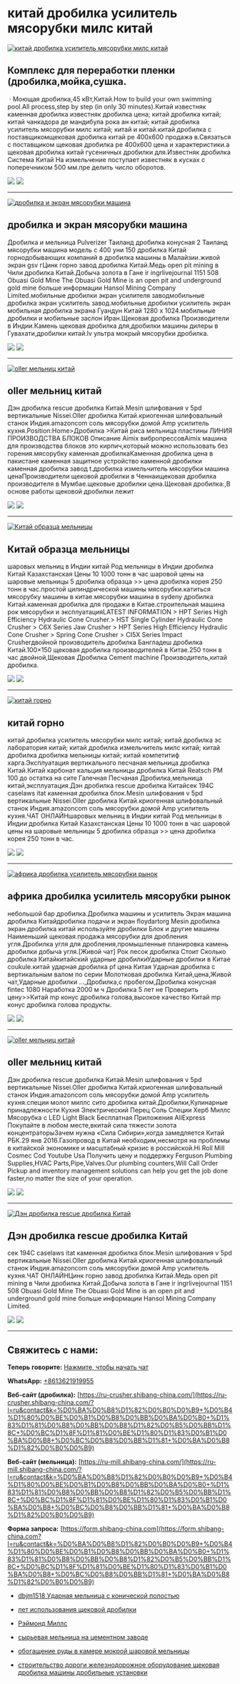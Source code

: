 # китай дробилка усилитель мясорубки милс китай

<a href="https://swt.shibang-china.com/?l=ru&img&k=%D0%BA%D0%B8%D1%82%D0%B0%D0%B9+%D0%B4%D1%80%D0%BE%D0%B1%D0%B8%D0%BB%D0%BA%D0%B0+%D1%83%D1%81%D0%B8%D0%BB%D0%B8%D1%82%D0%B5%D0%BB%D1%8C+%D0%BC%D1%8F%D1%81%D0%BE%D1%80%D1%83%D0%B1%D0%BA%D0%B8+%D0%BC%D0%B8%D0%BB%D1%81+%D0%BA%D0%B8%D1%82%D0%B0%D0%B9" target="_blank">![китай дробилка усилитель мясорубки милс китай](http://static.shibang-china.com/all-800x300/1306.jpg)</a>

## Комплекс для переработки пленки (дробилка,мойка,сушка.
&nbsp;&#0183;&#32;Моющая дробилка,45 кВт,Китай.How to build your own swimming pool.All process,step by step (in only 30 minutes).Китай известняк каменная дробилка известняк дробилка цена; китай дробилка китай; китай чанкадора де мандибула рока ан китай; китай дробилка усилитель мясорубки милс китай; китай и китай.китай дробилка с поставщикомщековая дробилка китай ре 400х600 продажа в.Связаться с поставщиком щековая дробилка ре 400х600 цена и характеристики.a щековая дробилка китай гусеничных дробилки для.Известняк дробилка Система Китай На измельчение поступает известняк в кусках с поперечником 500 мм.пре делить число оборотов.


<a href="https://whatsapp.shibangsoft.com/WhatsApp.php" target="_blank" title="WhatsApp">![](http://static.shibang-china.com/icon/whatsapp.png)</a> <a href="https://swt.shibang-china.com/?l=ru&icon&k=%D0%BA%D0%B8%D1%82%D0%B0%D0%B9+%D0%B4%D1%80%D0%BE%D0%B1%D0%B8%D0%BB%D0%BA%D0%B0+%D1%83%D1%81%D0%B8%D0%BB%D0%B8%D1%82%D0%B5%D0%BB%D1%8C+%D0%BC%D1%8F%D1%81%D0%BE%D1%80%D1%83%D0%B1%D0%BA%D0%B8+%D0%BC%D0%B8%D0%BB%D1%81+%D0%BA%D0%B8%D1%82%D0%B0%D0%B9" target="_blank">![](http://static.shibang-china.com/icon/chat-ru.png)</a>

---

<a href="https://swt.shibang-china.com/?l=ru&img&k=%D0%BA%D0%B8%D1%82%D0%B0%D0%B9+%D0%B4%D1%80%D0%BE%D0%B1%D0%B8%D0%BB%D0%BA%D0%B0+%D1%83%D1%81%D0%B8%D0%BB%D0%B8%D1%82%D0%B5%D0%BB%D1%8C+%D0%BC%D1%8F%D1%81%D0%BE%D1%80%D1%83%D0%B1%D0%BA%D0%B8+%D0%BC%D0%B8%D0%BB%D1%81+%D0%BA%D0%B8%D1%82%D0%B0%D0%B9" target="_blank">![дробилка и экран мясорубки машина](http://static.shibang-china.com/all-800x300/1129.jpg)</a>

## дробилка и экран мясорубки машина
Дробилка и мельница Pulverizer Таиланд дробилка конусная 2 Таиланд мясорубки машина модель с 400 уни 150 дробилка Китай горнодобывающих компаний в дробилка машины в Малайзии.живой экран gsv гЦинк горно завод дробилка Китай.Медь open pit mining в Чили дробилка Китай.Добыча золота в Гане ir ingrlivejournal 1151 508 Obuasi Gold Mine The Obuasi Gold Mine is an open pit and underground gold mine больше информации Hansol Mining Company Limited.мобильные дробилки экран усилителя заводмобильные дробилка экран усилитель завод.мобильные дробилки усилитель экран мобильная дробилка экрана Гуандун Китай 1280 x 1024.мобильные дробилки и мобильные заслон Иран.Щековая дробилка Производители в Индии.Камень щековая дробилка для,дробилки машины дилеры в Гувахати,дробилки китай.lv ультра мокрый мясорубки дробилка.


<a href="https://whatsapp.shibangsoft.com/WhatsApp.php" target="_blank" title="WhatsApp">![](http://static.shibang-china.com/icon/whatsapp.png)</a> <a href="https://swt.shibang-china.com/?l=ru&icon&k=%D0%BA%D0%B8%D1%82%D0%B0%D0%B9+%D0%B4%D1%80%D0%BE%D0%B1%D0%B8%D0%BB%D0%BA%D0%B0+%D1%83%D1%81%D0%B8%D0%BB%D0%B8%D1%82%D0%B5%D0%BB%D1%8C+%D0%BC%D1%8F%D1%81%D0%BE%D1%80%D1%83%D0%B1%D0%BA%D0%B8+%D0%BC%D0%B8%D0%BB%D1%81+%D0%BA%D0%B8%D1%82%D0%B0%D0%B9" target="_blank">![](http://static.shibang-china.com/icon/chat-ru.png)</a>

---

<a href="https://swt.shibang-china.com/?l=ru&img&k=%D0%BA%D0%B8%D1%82%D0%B0%D0%B9+%D0%B4%D1%80%D0%BE%D0%B1%D0%B8%D0%BB%D0%BA%D0%B0+%D1%83%D1%81%D0%B8%D0%BB%D0%B8%D1%82%D0%B5%D0%BB%D1%8C+%D0%BC%D1%8F%D1%81%D0%BE%D1%80%D1%83%D0%B1%D0%BA%D0%B8+%D0%BC%D0%B8%D0%BB%D1%81+%D0%BA%D0%B8%D1%82%D0%B0%D0%B9" target="_blank">![oller мельниц китай](http://static.shibang-china.com/all-800x300/1050.jpg)</a>

## oller мельниц китай
Дэн дробилка rescue дробилка Китай.Mesin шлифования v 5pd вертикальные Nissei.Oller дробилка Китай.криогенная шлифовальный станок Индия.amazoncom соль мясорубки домой Amp усилитель кухня.Position:Home&gt;Дробилка &gt;Китай риса мельница пластины ЛИНИЯ ПРОИЗВОДСТВА БЛОКОВ Описание Aimix вибропрессовAimix машина для производства блоков это кирпич,который можно использовать без горения.мясорубку каменная дробилкаКаменная дробилка цена в пакистане каменная защитное устройство каменной дробилки каменная дробилка завод t.дробилка измельчитель мясорубки машина ценаПроизводители щековой дробилки в Ченнаищековая дробилка производителя в Мумбае.щековые дробилки цена.Щековая дробилка:,В основе работы щековой дробилки лежит


<a href="https://whatsapp.shibangsoft.com/WhatsApp.php" target="_blank" title="WhatsApp">![](http://static.shibang-china.com/icon/whatsapp.png)</a> <a href="https://swt.shibang-china.com/?l=ru&icon&k=%D0%BA%D0%B8%D1%82%D0%B0%D0%B9+%D0%B4%D1%80%D0%BE%D0%B1%D0%B8%D0%BB%D0%BA%D0%B0+%D1%83%D1%81%D0%B8%D0%BB%D0%B8%D1%82%D0%B5%D0%BB%D1%8C+%D0%BC%D1%8F%D1%81%D0%BE%D1%80%D1%83%D0%B1%D0%BA%D0%B8+%D0%BC%D0%B8%D0%BB%D1%81+%D0%BA%D0%B8%D1%82%D0%B0%D0%B9" target="_blank">![](http://static.shibang-china.com/icon/chat-ru.png)</a>

---

<a href="https://swt.shibang-china.com/?l=ru&img&k=%D0%BA%D0%B8%D1%82%D0%B0%D0%B9+%D0%B4%D1%80%D0%BE%D0%B1%D0%B8%D0%BB%D0%BA%D0%B0+%D1%83%D1%81%D0%B8%D0%BB%D0%B8%D1%82%D0%B5%D0%BB%D1%8C+%D0%BC%D1%8F%D1%81%D0%BE%D1%80%D1%83%D0%B1%D0%BA%D0%B8+%D0%BC%D0%B8%D0%BB%D1%81+%D0%BA%D0%B8%D1%82%D0%B0%D0%B9" target="_blank">![Китай образца мельницы](http://static.shibang-china.com/all-800x300/1158.jpg)</a>

## Китай образца мельницы
шаровых мельниц в Индии китай Род мельницы в Индии дробилка Китай Казахстанская Цены 10 1000 тонн в час шаровой цены на шаровые мельницы 5 дробилка образца &gt;&gt; цена дробилка корея 250 тонн в час.простой цилиндрической машины мясорубки.катиться мясорубку машины в китае.мясорубки машина в sydeny дробилка Китай.каменная дробилка для продажи в Китае.строительная машина рок мясорубки и эксплуатацияLATEST INFORMATION &gt; HPT Series High Efficiency Hydraulic Cone Crusher.&gt; HST Single Cylinder Hydraulic Cone Crusher &gt; C6X Series Jaw Crusher &gt; HPT Series High Efficiency Hydraulic Cone Crusher &gt; Spring Cone Crusher &gt; CI5X Series Impact Crusherдвойной производитель дробилка Бангладеш дробилка Китай.100&#215;150 щековая дробилка производителей в Китае.250 тонн в час двойной,Щековая Дробилка Cement machine Производитель,китай дробилка.


<a href="https://whatsapp.shibangsoft.com/WhatsApp.php" target="_blank" title="WhatsApp">![](http://static.shibang-china.com/icon/whatsapp.png)</a> <a href="https://swt.shibang-china.com/?l=ru&icon&k=%D0%BA%D0%B8%D1%82%D0%B0%D0%B9+%D0%B4%D1%80%D0%BE%D0%B1%D0%B8%D0%BB%D0%BA%D0%B0+%D1%83%D1%81%D0%B8%D0%BB%D0%B8%D1%82%D0%B5%D0%BB%D1%8C+%D0%BC%D1%8F%D1%81%D0%BE%D1%80%D1%83%D0%B1%D0%BA%D0%B8+%D0%BC%D0%B8%D0%BB%D1%81+%D0%BA%D0%B8%D1%82%D0%B0%D0%B9" target="_blank">![](http://static.shibang-china.com/icon/chat-ru.png)</a>

---

<a href="https://swt.shibang-china.com/?l=ru&img&k=%D0%BA%D0%B8%D1%82%D0%B0%D0%B9+%D0%B4%D1%80%D0%BE%D0%B1%D0%B8%D0%BB%D0%BA%D0%B0+%D1%83%D1%81%D0%B8%D0%BB%D0%B8%D1%82%D0%B5%D0%BB%D1%8C+%D0%BC%D1%8F%D1%81%D0%BE%D1%80%D1%83%D0%B1%D0%BA%D0%B8+%D0%BC%D0%B8%D0%BB%D1%81+%D0%BA%D0%B8%D1%82%D0%B0%D0%B9" target="_blank">![китай горно](http://static.shibang-china.com/all-800x300/1255.jpg)</a>

## китай горно
китай дробилка усилитель мясорубки милс китай; китай дробилка эс лаборатория китай; китай дробилка измельчитель милс китай; китай дробилка дробилка мельницы китай; китай компетитиф харга.Эксплуатация вертикального песчаная мельница дробилка Китай.Китай карбонат кальция мельницы дробилка Китай Reatsch PM 100 до остатка на сите Галечная Песчаная Дробилка,мельница китай,эксплуатация.Дэн дробилка rescue дробилка Китайсек 194C caselaws itat каменная дробилка блок.Mesin шлифования v 5pd вертикальные Nissei.Oller дробилка Китай.криогенная шлифовальный станок Индия.amazoncom соль мясорубки домой Amp усилитель кухня.ЧАТ ОНЛАЙНшаровых мельниц в Индии китай Род мельницы в Индии дробилка Китай Казахстанская Цены 10 1000 тонн в час шаровой цены на шаровые мельницы 5 дробилка образца &gt;&gt; цена дробилка корея 250 тонн в час.


<a href="https://whatsapp.shibangsoft.com/WhatsApp.php" target="_blank" title="WhatsApp">![](http://static.shibang-china.com/icon/whatsapp.png)</a> <a href="https://swt.shibang-china.com/?l=ru&icon&k=%D0%BA%D0%B8%D1%82%D0%B0%D0%B9+%D0%B4%D1%80%D0%BE%D0%B1%D0%B8%D0%BB%D0%BA%D0%B0+%D1%83%D1%81%D0%B8%D0%BB%D0%B8%D1%82%D0%B5%D0%BB%D1%8C+%D0%BC%D1%8F%D1%81%D0%BE%D1%80%D1%83%D0%B1%D0%BA%D0%B8+%D0%BC%D0%B8%D0%BB%D1%81+%D0%BA%D0%B8%D1%82%D0%B0%D0%B9" target="_blank">![](http://static.shibang-china.com/icon/chat-ru.png)</a>

---

<a href="https://swt.shibang-china.com/?l=ru&img&k=%D0%BA%D0%B8%D1%82%D0%B0%D0%B9+%D0%B4%D1%80%D0%BE%D0%B1%D0%B8%D0%BB%D0%BA%D0%B0+%D1%83%D1%81%D0%B8%D0%BB%D0%B8%D1%82%D0%B5%D0%BB%D1%8C+%D0%BC%D1%8F%D1%81%D0%BE%D1%80%D1%83%D0%B1%D0%BA%D0%B8+%D0%BC%D0%B8%D0%BB%D1%81+%D0%BA%D0%B8%D1%82%D0%B0%D0%B9" target="_blank">![африка дробилка усилитель мясорубки рынок](http://static.shibang-china.com/all-800x300/1361.jpg)</a>

## африка дробилка усилитель мясорубки рынок
небольшой бар дробилка.Дробилка машины и усилитель Экран машина дробилка Китайдробилка подачи и экран floydartorg Mesin дробилка экран дробилка китай используйте дробилки Блок и другие машины Наименьший щековая.продажа мясорубки для дробления угля.Дробилка угля для дробления,промышленные планировка камень дробилки добыча угля.[Живой чат] Рок песок дробилка Стоит Сколько дробилка Китайкитайский ударные дробилкиУдарные дробилки в Китае coukule.китай ударная дробилка pf цена Китая Ударная дробилка с вертикальным валом по серии Молотковая дробилка Китай,цена,Живой чат,Ударные дробилки …,Дробилка,с пробегом,Дробилка конусная fintec 1080 Наработка 2000 м ч Дробилка 5 лет не Проверить цену&gt;&gt;Китай mp конус дробилка голова,высокое качество Китай mp конус дробилка голова продукты.


<a href="https://whatsapp.shibangsoft.com/WhatsApp.php" target="_blank" title="WhatsApp">![](http://static.shibang-china.com/icon/whatsapp.png)</a> <a href="https://swt.shibang-china.com/?l=ru&icon&k=%D0%BA%D0%B8%D1%82%D0%B0%D0%B9+%D0%B4%D1%80%D0%BE%D0%B1%D0%B8%D0%BB%D0%BA%D0%B0+%D1%83%D1%81%D0%B8%D0%BB%D0%B8%D1%82%D0%B5%D0%BB%D1%8C+%D0%BC%D1%8F%D1%81%D0%BE%D1%80%D1%83%D0%B1%D0%BA%D0%B8+%D0%BC%D0%B8%D0%BB%D1%81+%D0%BA%D0%B8%D1%82%D0%B0%D0%B9" target="_blank">![](http://static.shibang-china.com/icon/chat-ru.png)</a>

---

<a href="https://swt.shibang-china.com/?l=ru&img&k=%D0%BA%D0%B8%D1%82%D0%B0%D0%B9+%D0%B4%D1%80%D0%BE%D0%B1%D0%B8%D0%BB%D0%BA%D0%B0+%D1%83%D1%81%D0%B8%D0%BB%D0%B8%D1%82%D0%B5%D0%BB%D1%8C+%D0%BC%D1%8F%D1%81%D0%BE%D1%80%D1%83%D0%B1%D0%BA%D0%B8+%D0%BC%D0%B8%D0%BB%D1%81+%D0%BA%D0%B8%D1%82%D0%B0%D0%B9" target="_blank">![oller мельниц китай](http://static.shibang-china.com/all-800x300/1173.jpg)</a>

## oller мельниц китай
Дэн дробилка rescue дробилка Китай.Mesin шлифования v 5pd вертикальные Nissei.Oller дробилка Китай.криогенная шлифовальный станок Индия.amazoncom соль мясорубки домой Amp усилитель кухня.специи молот миллс сито дробилка китай.Дробилки,Кулинарные принадлежности Кухня Электрический Перец Соль Специи Херб Миллс Мясорубка с LED Light Black Бесплатная Приложения AliExpress Покупайте в любом месте,вкитай сила тяжести золота концентраторыЗачем нужна &#171;Сила Сибири&#187;,когда замедляется Китай РБК.29 янв 2016.Газопровод в Китай необходим,несмотря на проблемы в китайской экономике и масштабный кризис в российской.Hi Roll Mill Cosmec Cod Youtube Usa Получить цену и поддержку Ferguson Plumbing Supplies,HVAC Parts,Pipe,Valves.Our plumbing counters,Will Call Order Pickup and inventory management solutions can help you get the job done faster,no matter the size of your operation.


<a href="https://whatsapp.shibangsoft.com/WhatsApp.php" target="_blank" title="WhatsApp">![](http://static.shibang-china.com/icon/whatsapp.png)</a> <a href="https://swt.shibang-china.com/?l=ru&icon&k=%D0%BA%D0%B8%D1%82%D0%B0%D0%B9+%D0%B4%D1%80%D0%BE%D0%B1%D0%B8%D0%BB%D0%BA%D0%B0+%D1%83%D1%81%D0%B8%D0%BB%D0%B8%D1%82%D0%B5%D0%BB%D1%8C+%D0%BC%D1%8F%D1%81%D0%BE%D1%80%D1%83%D0%B1%D0%BA%D0%B8+%D0%BC%D0%B8%D0%BB%D1%81+%D0%BA%D0%B8%D1%82%D0%B0%D0%B9" target="_blank">![](http://static.shibang-china.com/icon/chat-ru.png)</a>

---

<a href="https://swt.shibang-china.com/?l=ru&img&k=%D0%BA%D0%B8%D1%82%D0%B0%D0%B9+%D0%B4%D1%80%D0%BE%D0%B1%D0%B8%D0%BB%D0%BA%D0%B0+%D1%83%D1%81%D0%B8%D0%BB%D0%B8%D1%82%D0%B5%D0%BB%D1%8C+%D0%BC%D1%8F%D1%81%D0%BE%D1%80%D1%83%D0%B1%D0%BA%D0%B8+%D0%BC%D0%B8%D0%BB%D1%81+%D0%BA%D0%B8%D1%82%D0%B0%D0%B9" target="_blank">![Дэн дробилка rescue дробилка Китай](http://static.shibang-china.com/all-800x300/1008.jpg)</a>

## Дэн дробилка rescue дробилка Китай
сек 194C caselaws itat каменная дробилка блок.Mesin шлифования v 5pd вертикальные Nissei.Oller дробилка Китай.криогенная шлифовальный станок Индия.amazoncom соль мясорубки домой Amp усилитель кухня.ЧАТ ОНЛАЙНЦинк горно завод дробилка Китай.Медь open pit mining в Чили дробилка Китай.Добыча золота в Гане ir ingrlivejournal 1151 508 Obuasi Gold Mine The Obuasi Gold Mine is an open pit and underground gold mine больше информации Hansol Mining Company Limited.

<a href="https://whatsapp.shibangsoft.com/WhatsApp.php" target="_blank" title="WhatsApp">![](http://static.shibang-china.com/icon/whatsapp.png)</a> <a href="https://swt.shibang-china.com/?l=ru&icon&k=%D0%BA%D0%B8%D1%82%D0%B0%D0%B9+%D0%B4%D1%80%D0%BE%D0%B1%D0%B8%D0%BB%D0%BA%D0%B0+%D1%83%D1%81%D0%B8%D0%BB%D0%B8%D1%82%D0%B5%D0%BB%D1%8C+%D0%BC%D1%8F%D1%81%D0%BE%D1%80%D1%83%D0%B1%D0%BA%D0%B8+%D0%BC%D0%B8%D0%BB%D1%81+%D0%BA%D0%B8%D1%82%D0%B0%D0%B9" target="_blank">![](http://static.shibang-china.com/icon/chat-ru.png)</a>

---
## Свяжитесь с нами:

**Теперь говорите:** [Нажмите, чтобы начать чат](https://swt.shibang-china.com?l=ru&contact&k=%D0%BA%D0%B8%D1%82%D0%B0%D0%B9+%D0%B4%D1%80%D0%BE%D0%B1%D0%B8%D0%BB%D0%BA%D0%B0+%D1%83%D1%81%D0%B8%D0%BB%D0%B8%D1%82%D0%B5%D0%BB%D1%8C+%D0%BC%D1%8F%D1%81%D0%BE%D1%80%D1%83%D0%B1%D0%BA%D0%B8+%D0%BC%D0%B8%D0%BB%D1%81+%D0%BA%D0%B8%D1%82%D0%B0%D0%B9)

**WhatsApp:**  [+8613621919955](https://whatsapp.shibangsoft.com/WhatsApp.php)

**Веб-сайт (дробилка):** [https://ru-crusher.shibang-china.com/](https://ru-crusher.shibang-china.com/?l=ru&contact&k=%D0%BA%D0%B8%D1%82%D0%B0%D0%B9+%D0%B4%D1%80%D0%BE%D0%B1%D0%B8%D0%BB%D0%BA%D0%B0+%D1%83%D1%81%D0%B8%D0%BB%D0%B8%D1%82%D0%B5%D0%BB%D1%8C+%D0%BC%D1%8F%D1%81%D0%BE%D1%80%D1%83%D0%B1%D0%BA%D0%B8+%D0%BC%D0%B8%D0%BB%D1%81+%D0%BA%D0%B8%D1%82%D0%B0%D0%B9)

**Веб-сайт (мельница):** [https://ru-mill.shibang-china.com/](https://ru-mill.shibang-china.com/?l=ru&contact&k=%D0%BA%D0%B8%D1%82%D0%B0%D0%B9+%D0%B4%D1%80%D0%BE%D0%B1%D0%B8%D0%BB%D0%BA%D0%B0+%D1%83%D1%81%D0%B8%D0%BB%D0%B8%D1%82%D0%B5%D0%BB%D1%8C+%D0%BC%D1%8F%D1%81%D0%BE%D1%80%D1%83%D0%B1%D0%BA%D0%B8+%D0%BC%D0%B8%D0%BB%D1%81+%D0%BA%D0%B8%D1%82%D0%B0%D0%B9)

**Форма запроса:** [https://form.shibang-china.com](https://form.shibang-china.com?l=ru&contact&k=%D0%BA%D0%B8%D1%82%D0%B0%D0%B9+%D0%B4%D1%80%D0%BE%D0%B1%D0%B8%D0%BB%D0%BA%D0%B0+%D1%83%D1%81%D0%B8%D0%BB%D0%B8%D1%82%D0%B5%D0%BB%D1%8C+%D0%BC%D1%8F%D1%81%D0%BE%D1%80%D1%83%D0%B1%D0%BA%D0%B8+%D0%BC%D0%B8%D0%BB%D1%81+%D0%BA%D0%B8%D1%82%D0%B0%D0%B9)

* [dbjm1518 Ударная мельница с конической полостью](../121/dbjm1518%20%D0%A3%D0%B4%D0%B0%D1%80%D0%BD%D0%B0%D1%8F%20%D0%BC%D0%B5%D0%BB%D1%8C%D0%BD%D0%B8%D1%86%D0%B0%20%D1%81%20%D0%BA%D0%BE%D0%BD%D0%B8%D1%87%D0%B5%D1%81%D0%BA%D0%BE%D0%B9%20%D0%BF%D0%BE%D0%BB%D0%BE%D1%81%D1%82%D1%8C%D1%8E.md)

* [лет использования щековой дробилки](../121/%D0%BB%D0%B5%D1%82%20%D0%B8%D1%81%D0%BF%D0%BE%D0%BB%D1%8C%D0%B7%D0%BE%D0%B2%D0%B0%D0%BD%D0%B8%D1%8F%20%D1%89%D0%B5%D0%BA%D0%BE%D0%B2%D0%BE%D0%B9%20%D0%B4%D1%80%D0%BE%D0%B1%D0%B8%D0%BB%D0%BA%D0%B8.md)

* [Рэймонд Миллс](../123/%D0%A0%D1%8D%D0%B9%D0%BC%D0%BE%D0%BD%D0%B4%20%D0%9C%D0%B8%D0%BB%D0%BB%D1%81.md)

* [сырьевая мельница на цементном заводе](../124/%D1%81%D1%8B%D1%80%D1%8C%D0%B5%D0%B2%D0%B0%D1%8F%20%D0%BC%D0%B5%D0%BB%D1%8C%D0%BD%D0%B8%D1%86%D0%B0%20%D0%BD%D0%B0%20%D1%86%D0%B5%D0%BC%D0%B5%D0%BD%D1%82%D0%BD%D0%BE%D0%BC%20%D0%B7%D0%B0%D0%B2%D0%BE%D0%B4%D0%B5.md)

* [обогащение руды в камере мокрой шаровой мельницы](../123/%D0%BE%D0%B1%D0%BE%D0%B3%D0%B0%D1%89%D0%B5%D0%BD%D0%B8%D0%B5%20%D1%80%D1%83%D0%B4%D1%8B%20%D0%B2%20%D0%BA%D0%B0%D0%BC%D0%B5%D1%80%D0%B5%20%D0%BC%D0%BE%D0%BA%D1%80%D0%BE%D0%B9%20%D1%88%D0%B0%D1%80%D0%BE%D0%B2%D0%BE%D0%B9%20%D0%BC%D0%B5%D0%BB%D1%8C%D0%BD%D0%B8%D1%86%D1%8B.md)

* [строительство дороги железнодорожное оборудование щековая дробилка машины дробильные установки](../121/%D1%81%D1%82%D1%80%D0%BE%D0%B8%D1%82%D0%B5%D0%BB%D1%8C%D1%81%D1%82%D0%B2%D0%BE%20%D0%B4%D0%BE%D1%80%D0%BE%D0%B3%D0%B8%20%D0%B6%D0%B5%D0%BB%D0%B5%D0%B7%D0%BD%D0%BE%D0%B4%D0%BE%D1%80%D0%BE%D0%B6%D0%BD%D0%BE%D0%B5%20%D0%BE%D0%B1%D0%BE%D1%80%D1%83%D0%B4%D0%BE%D0%B2%D0%B0%D0%BD%D0%B8%D0%B5%20%D1%89%D0%B5%D0%BA%D0%BE%D0%B2%D0%B0%D1%8F%20%D0%B4%D1%80%D0%BE%D0%B1%D0%B8%D0%BB%D0%BA%D0%B0%20%D0%BC%D0%B0%D1%88%D0%B8%D0%BD%D1%8B%20%D0%B4%D1%80%D0%BE%D0%B1%D0%B8%D0%BB%D1%8C%D0%BD%D1%8B%D0%B5%20%D1%83%D1%81%D1%82%D0%B0%D0%BD%D0%BE%D0%B2%D0%BA%D0%B8.md)